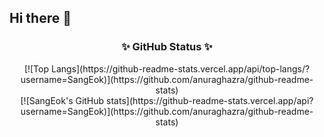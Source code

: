 ## Hi there 👋

<h3 align="center">✨ GitHub Status ✨</h3>

<div align="center">
[![Top Langs](https://github-readme-stats.vercel.app/api/top-langs/?username=SangEok)](https://github.com/anuraghazra/github-readme-stats)
</div>

<div align="center">
[![SangEok's GitHub stats](https://github-readme-stats.vercel.app/api?username=SangEok)](https://github.com/anuraghazra/github-readme-stats)
</div>
<!--
**Sangeok/Sangeok** is a ✨ _special_ ✨ repository because its `README.md` (this file) appears on your GitHub profile.

Here are some ideas to get you started:

- 🔭 I’m currently working on ...
- 🌱 I’m currently learning ...
- 👯 I’m looking to collaborate on ...
- 🤔 I’m looking for help with ...
- 💬 Ask me about ...
- 📫 How to reach me: ...
- 😄 Pronouns: ...
- ⚡ Fun fact: ...
-->
